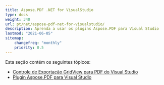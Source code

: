 ```yaml
---
title: Aspose.PDF .NET for VisualStudio
type: docs
weight: 340
url: pt/net/aspose-pdf-net-for-visualstudio/
description: Aprenda a usar os plugins Aspose.PDF para Visual Studio
lastmod: "2021-06-05"
sitemap:
    changefreq: "monthly"
    priority: 0.5
---
```


Esta seção contém os seguintes tópicos:

- [Controle de Exportação GridView para PDF do Visual Studio](/pdf/net/visual-studio-export-gridview-to-pdf-control/)
- [Plugin Aspose.PDF para Visual Studio](/pdf/net/aspose-pdf-visual-studio-plugin/)
